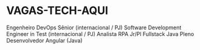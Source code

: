 # VAGAS-TECH-AQUI
Engenheiro DevOps Sênior (internacional / PJ) Software Development Engineer in Test (internacional / PJ) Analista RPA Jr/Pl  Fullstack Java Pleno  Desenvolvedor Angular (Java)         
